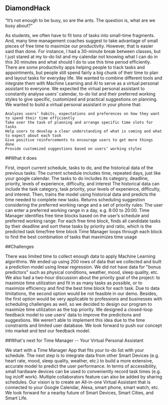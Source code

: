 ## DiamondHack

“It’s not enough to be busy, so are the ants. The question is, what are we busy about?”

As students, we often have to fit tons of tasks into small-time fragments. And, many time management coaches suggest to take advantage of small pieces of free time to maximize our productivity. However, that is easier said than done. For instance, I had a 30-minute break between classes, but I just stared at my to-do list and my calendar not knowing what I can do in this 30 minutes and what should I do to use this time period efficiently. There are some productivity apps helping people to track tasks and appointments, but people still spend fairly a big chunk of their time to plan and layout tasks for everyday life. We wanted to combine different tools and integrate them with Machine Learning and AI to serve as a virtual personal assistant to everyone. We expected the virtual personal assistant to constantly analyse users’ calendar, to-do list and their preferred working styles to give specific, customized and practical suggestions on planning. We wanted to build a virtual personal assistant in your phone that:

    Analyzes users’ habits, expectations and preferences on how they want to spend their time efficiently
    Take over the task of planning and arrange specific time slots for tasks
    Help users to develop a clear understanding of what is coming and what to expect about each task
    Give positive reinforcements to encourage users to get more things done
    Provide customized suggestions based on users’ working styles

##What it does

First, import current schedule, tasks to do, and the historical data of the previous tasks: The current schedule includes time, repeated days, just like your google calendar. The tasks to do includes its category, deadline, priority, levels of experience, difficulty, and interest The historical data can include the task category, task priority, your levels of experience, difficulty, and interest. Then, trains the model using historical data and predicts the time needed to complete new tasks. Returns scheduling suggestion considering the preferred working range and a set of priority rules: The user can enter a preferred working range in a day, e.g. 8:00 to 20:00. Time Manager identifies free time blocks based on the user’s schedule and preferred working range. For each free time block, finds all candidate tasks by their deadline and sort these tasks by priority and ratio, which is the predicted task time/free time block Time Manager loops through each block to find the best combination of tasks that maximizes time usage

##Challenges

There was limited time to collect enough data to apply Machine Learning algorithms. We ended up using 200 rows of data that we collected and built a prediction model using linear regression. We did not have data for "bonus predictors" such as physical conditions, weather, mood, sleep quality, etc. We also had a two-hour discussion about the priority goal of the project: to maximize time utilization and fit in as many tasks as possible, or to maximize efficiency and find the best time block for each task. Due to data limitations, the second option would be not feasible in our demo. Besides, the first option would be very applicable to professions and businesses with scheduling challenges as well, so we decided to design our program to maximize time utilization as the top priority. We designed a closed-loop feedback model to use users’ data to improve the predictions and suggestions. We weren’t able to implement this idea due to the time constraints and limited user database. We look forward to push our concept into market and test our feedback model.

##What's next for Time Manager -- Your Virtual Personal Assistant

We start with a Time Manager App that fits your to-do list with your schedule. The next step is to integrate data from other Smart Devices (e.g. heart rate, mood, sleep quality, weather, etc.) to build a more extensive, accurate model to predict the user performance. In terms of accessibility, small hardware devices can be used to conveniently record task times (e.g. log in/off work). Multiple collaborators feature can also be added by sharing schedules. Our vision is to create an All-in-one Virtual Assistant that is connected to your Google Calendar, Alexa, smart phone, smart watch, etc. We look forward for a nearby future of Smart Devices, Smart Cities, and Smart Life.
